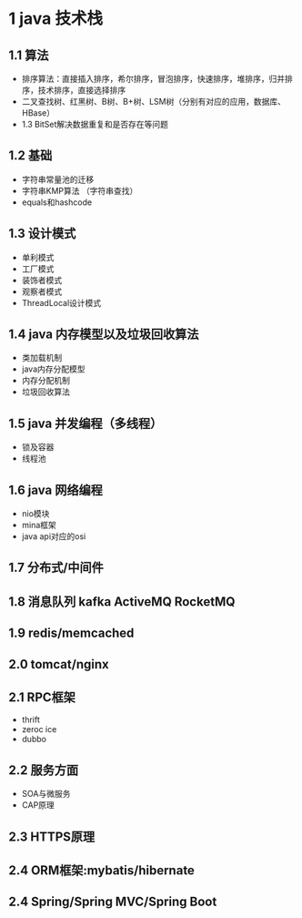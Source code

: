 # 1 java 技术栈

## 1.1 算法

- 排序算法：直接插入排序，希尔排序，冒泡排序，快速排序，堆排序，归并排序，技术排序，直接选择排序
- 二叉查找树、红黑树、B树、B+树、LSM树（分别有对应的应用，数据库、HBase）
- 1.3 BitSet解决数据重复和是否存在等问题

## 1.2 基础
- 字符串常量池的迁移
- 字符串KMP算法 （字符串查找）
- equals和hashcode

## 1.3 设计模式
- 单利模式
- 工厂模式
- 装饰者模式
- 观察者模式
- ThreadLocal设计模式

## 1.4 java 内存模型以及垃圾回收算法
- 类加载机制
- java内存分配模型
- 内存分配机制
- 垃圾回收算法

## 1.5 java 并发编程（多线程）
- 锁及容器
- 线程池

## 1.6 java 网络编程
- nio模块
- mina框架
- java api对应的osi

## 1.7 分布式/中间件

## 1.8 消息队列 kafka ActiveMQ RocketMQ

## 1.9 redis/memcached

## 2.0 tomcat/nginx

## 2.1 RPC框架
- thrift
- zeroc ice
- dubbo

## 2.2 服务方面
- SOA与微服务
- CAP原理

## 2.3 HTTPS原理

## 2.4 ORM框架:mybatis/hibernate

## 2.4 Spring/Spring MVC/Spring Boot

